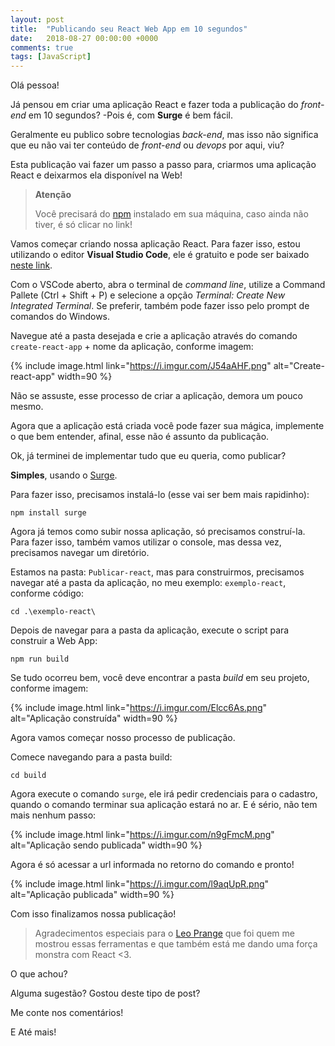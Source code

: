 ```yaml
---
layout: post
title:  "Publicando seu React Web App em 10 segundos"
date:   2018-08-27 00:00:00 +0000
comments: true
tags: [JavaScript]
---
```


Olá pessoa!

Já pensou em criar uma aplicação React e fazer toda a publicação do *front-end* em 10 segundos? -Pois é, com **Surge** é bem fácil.

<!--more-->

Geralmente eu publico sobre tecnologias *back-end*, mas isso não significa que eu não vai ter conteúdo de *front-end* ou *devops* por aqui, viu?

Esta publicação vai fazer um passo a passo para, criarmos uma aplicação React e deixarmos ela disponível na Web!

> **Atenção**
>
> Você precisará do [npm](https://www.npmjs.com/) instalado em sua máquina, caso ainda não tiver, é só clicar no link!

Vamos começar criando nossa aplicação React. Para fazer isso, estou utilizando o editor **Visual Studio Code**, ele é gratuito e pode ser baixado [neste link](https://code.visualstudio.com/). 

Com o VSCode aberto, abra o terminal de *command line*, utilize a Command Pallete (Ctrl + Shift + P) e selecione a opção *Terminal: Create New Integrated Terminal*. Se preferir, também pode fazer isso pelo prompt de comandos do Windows.

Navegue até a pasta desejada e crie a aplicação através do comando `create-react-app` + nome da aplicação, conforme imagem:

{% include image.html link="https://i.imgur.com/J54aAHF.png" alt="Create-react-app" width=90 %}

Não se assuste, esse processo de criar a aplicação, demora um pouco mesmo.

Agora que a aplicação está criada você pode fazer sua mágica, implemente o que bem entender, afinal, esse não é assunto da publicação.

Ok, já terminei de implementar tudo que eu queria, como publicar?

**Simples**, usando o [Surge](http://surge.sh/).

Para fazer isso, precisamos instalá-lo (esse vai ser bem mais rapidinho):

```
npm install surge
```

Agora já temos como subir nossa aplicação, só precisamos construí-la. Para fazer isso, também vamos utilizar o console, mas dessa vez, precisamos navegar um diretório.

Estamos na pasta: `Publicar-react`, mas para construirmos, precisamos navegar até a pasta da aplicação, no meu exemplo: `exemplo-react`, conforme código:

```
cd .\exemplo-react\
```

Depois de navegar para a pasta da aplicação, execute o script para construir a Web App:

```
npm run build
```

Se tudo ocorreu bem, você deve encontrar a pasta *build* em seu projeto, conforme imagem:

{% include image.html link="https://i.imgur.com/Elcc6As.png" alt="Aplicação construída" width=90 %}

Agora vamos começar nosso processo de publicação.

Comece navegando para a pasta build:

```
cd build
```

Agora execute o comando `surge`, ele irá pedir credenciais para o cadastro, quando o comando terminar sua aplicação estará no ar. E é sério, não tem mais nenhum passo:

{% include image.html link="https://i.imgur.com/n9gFmcM.png" alt="Aplicação sendo publicada" width=90 %}

Agora é só acessar a url informada no retorno do comando e pronto!

{% include image.html link="https://i.imgur.com/l9aqUpR.png" alt="Aplicação publicada" width=90 %}

Com isso finalizamos nossa publicação! 

> Agradecimentos especiais para o [Leo Prange](https://github.com/leonardoprange) que foi quem me mostrou essas ferramentas e que também está me dando uma força monstra com React <3.

O que achou?

Alguma sugestão? Gostou deste tipo de post?

Me conte nos comentários!

E Até mais!